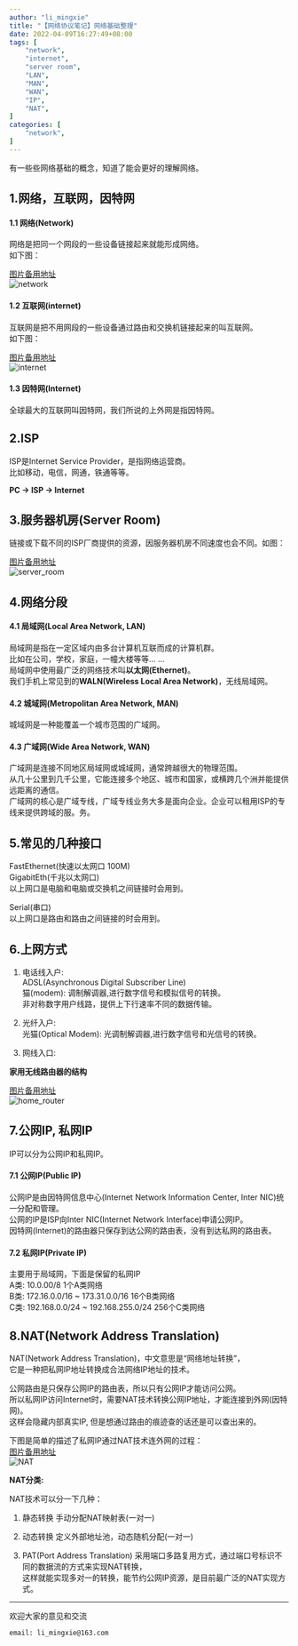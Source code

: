 ```yaml
---
author: "li_mingxie"
title: "【网络协议笔记】网络基础整理"
date: 2022-04-09T16:27:49+08:00
tags: [
    "network",
    "internet",
    "server room",
    "LAN",
    "MAN",
    "WAN",
    "IP",
    "NAT",
]
categories: [
    "network",
]
---
```


有一些些网络基础的概念，知道了能会更好的理解网络。<!--more-->

## 1.网络，互联网，因特网

#### 1.1 网络(Network)

网络是把同一个网段的一些设备链接起来就能形成网络。  
如下图：  

[图片备用地址](https://limingxie.github.io/images/network/internet_definition/network.png)  
![network](https://mingxie-blog.oss-cn-beijing.aliyuncs.com/image/network/internet_definition/network.png?x-oss-process=image/resize,w_300,m_lfit)

#### 1.2 互联网(internet)

互联网是把不用网段的一些设备通过路由和交换机链接起来的叫互联网。  
如下图：

[图片备用地址](https://limingxie.github.io/images/network/internet_definition/internet.png)  
![internet](https://mingxie-blog.oss-cn-beijing.aliyuncs.com/image/network/internet_definition/internet.png?x-oss-process=image/resize,w_500,m_lfit)

#### 1.3 因特网(Internet)

全球最大的互联网叫因特网，我们所说的上外网是指因特网。  

## 2.ISP

ISP是Internet Service Provider，是指网络运营商。  
比如移动，电信，网通，铁通等等。

**PC -> ISP -> Internet**

## 3.服务器机房(Server Room)

链接或下载不同的ISP厂商提供的资源，因服务器机房不同速度也会不同。如图：  

[图片备用地址](https://limingxie.github.io/images/network/internet_definition/server_room.png)  
![server_room](https://mingxie-blog.oss-cn-beijing.aliyuncs.com/image/network/internet_definition/server_room.png)

## 4.网络分段

#### 4.1 局域网(Local Area Network, LAN)

局域网是指在一定区域内由多台计算机互联而成的计算机群。  
比如在公司，学校，家庭，一幢大楼等等... ...  
局域网中使用最广泛的网络技术叫**以太网(Ethernet)**。  
我们手机上常见到的**WALN(Wireless Local Area Network)**，无线局域网。  

#### 4.2 城域网(Metropolitan Area Network, MAN)

城域网是一种能覆盖一个城市范围的广域网。  

#### 4.3 广域网(Wide Area Network, WAN)

广域网是连接不同地区局域网或城域网，通常跨越很大的物理范围。  
从几十公里到几千公里，它能连接多个地区、城市和国家，或横跨几个洲并能提供远距离的通信。  
广域网的核心是广域专线，广域专线业务大多是面向企业。企业可以租用ISP的专线来提供跨域的服。务。  

## 5.常见的几种接口

FastEthernet(快速以太网口 100M)  
GigabitEth(千兆以太网口)  
以上网口是电脑和电脑或交换机之间链接时会用到。

Serial(串口)  
以上网口是路由和路由之间链接的时会用到。  

## 6.上网方式

1. 电话线入户:  
ADSL(Asynchronous Digital Subscriber Line)  
猫(modem): 调制解调器,进行数字信号和模拟信号的转换。  
非对称数字用户线路，提供上下行速率不同的数据传输。  

2. 光纤入户:  
光猫(Optical Modem): 光调制解调器,进行数字信号和光信号的转换。

3. 网线入口:

**家用无线路由器的结构**  

[图片备用地址](https://limingxie.github.io/images/network/internet_definition/home_router.png)  
![home_router](https://mingxie-blog.oss-cn-beijing.aliyuncs.com/image/network/internet_definition/home_router.png?x-oss-process=image/resize,w_600,m_lfit)

## 7.公网IP, 私网IP

IP可以分为公网IP和私网IP。

#### 7.1 公网IP(Public IP)

公网IP是由因特网信息中心(Internet Network Information Center, Inter NIC)统一分配和管理。  
公网的IP是ISP向Inter NIC(Internet Network Interface)申请公网IP。  
因特网(Internet)的路由器只保存到达公网的路由表，没有到达私网的路由表。  

#### 7.2 私网IP(Private IP)

主要用于局域网，下面是保留的私网IP  
A类: 10.0.00/8  1个A类网络  
B类: 172.16.0.0/16 ~ 173.31.0.0/16  16个B类网络  
C类: 192.168.0.0/24 ~ 192.168.255.0/24  256个C类网络  

## 8.NAT(Network Address Translation)

NAT(Network Address Translation)，中文意思是“网络地址转换”，  
它是一种把私网IP地址转换成合法网络IP地址的技术。  

公网路由是只保存公网IP的路由表，所以只有公网IP才能访问公网。  
所以私网IP访问Internet时，需要NAT技术转换公网IP地址，才能连接到外网(因特网)。  
这样会隐藏内部真实IP, 但是想通过路由的痕迹查的话还是可以查出来的。  

下图是简单的描述了私网IP通过NAT技术连外网的过程：  
[图片备用地址](https://limingxie.github.io/images/network/internet_definition/NAT.png)  
![NAT](https://mingxie-blog.oss-cn-beijing.aliyuncs.com/image/network/internet_definition/NAT.png?x-oss-process=image/resize,w_600,m_lfit)

**NAT分类:**

NAT技术可以分一下几种：

1. 静态转换
手动分配NAT映射表(一对一)

2. 动态转换
定义外部地址池，动态随机分配(一对一)

3. PAT(Port Address Translation)
采用端口多路复用方式，通过端口号标识不同的数据流的方式来实现NAT转换，  
这样就能实现多对一的转换，能节约公网IP资源，是目前最广泛的NAT实现方式。

----------------------------------------------
欢迎大家的意见和交流

`email: li_mingxie@163.com`

<!-- https://blog.csdn.net/yangbenben8866?type=blog -->